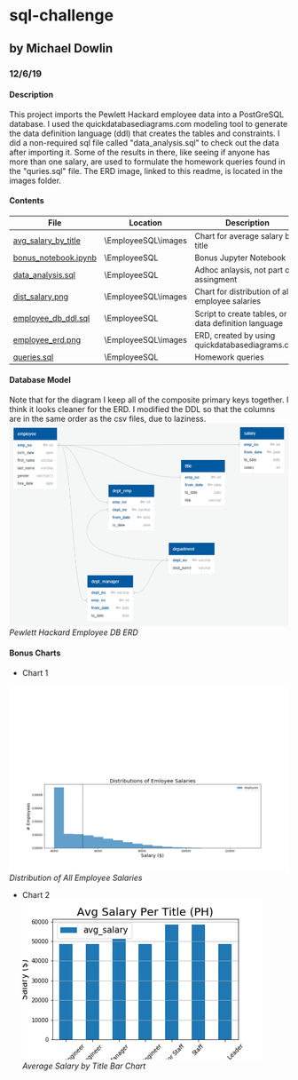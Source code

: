 # sql-challenge
## by Michael Dowlin
### 12/6/19

#### Description
This project imports the Pewlett Hackard employee data into a PostGreSQL database.  I used the quickdatabasediagrams.com modeling
  tool to generate the data definition language (ddl) that creates the tables and constraints.  I did a non-required sql file called
  "data_analysis.sql" to check out the data after importing it.  Some of the results in there, like seeing if anyone has more than
  one salary, are used to formulate the homework queries found in the "quries.sql" file.  The ERD image, linked to this readme, is
  located in the images folder.

#### Contents

| File                | Location            | Description                                                                       |
|---------------------|---------------------|-----------------------------------------------------------------------------------|
|[avg_salary_by_title](EmployeeSQL/images/avg_salary_by_title.png)    |\EmployeeSQL\images     |Chart for average salary by title       |
|[bonus_notebook.ipynb](EmployeeSQL/bonus_notebook.ipynb)   |\EmployeeSQL     |Bonus Jupyter Notebook                                 |
|[data_analysis.sql](EmployeeSQL/data_analysis.sql)    |\EmployeeSQL         |Adhoc anlaysis, not part of assingment                           |
|[dist_salary.png](EmployeeSQL/images/dist_salary.png)    |\EmployeeSQL\images    |Chart for distribution of all employee salaries        |
|[employee_db_ddl.sql](EmployeeSQL/employee_db_ddl.sql)  |\EmployeeSQL         |Script to create tables, or data definition language              |
|[employee_erd.png](EmployeeSQL/images/employee_erd.png)     |\EmployeeSQL\images  |ERD, created by using quickdatabasediagrams.com                  |                
|[queries.sql](EmployeeSQL/queries.sql)          |\EmployeeSQL         |Homework queries                                                  |

#### Database Model
Note that for the diagram I keep all of the composite primary keys together.  I think it looks cleaner for the ERD.  I modified the DDL so that the columns are in the same order as the csv files, due to laziness.
![Pewlett Hackard Employee DB ERD](EmployeeSQL/images/employee_erd.png)
*Pewlett Hackard Employee DB ERD*

#### Bonus Charts
- Chart 1

![dist_salary](EmployeeSQL/images/dist_salary.png)
*Distribution of All Employee Salaries*

- Chart 2
![avg_salary_by_title](EmployeeSQL/images/avg_salary_by_title.png)
*Average Salary by Title Bar Chart*


